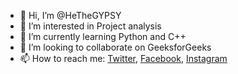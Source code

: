 - 👋 Hi, I’m @HeTheGYPSY
- 👀 I’m interested in Project analysis
- 🌱 I’m currently learning Python and C++
- 💞️ I’m looking to collaborate on GeeksforGeeks
- 📫 How to reach me: <a href="https://twitter.com/VernonHezron">Twitter</a>, <a href="https://web.facebook.com/vernon.gypsy">Facebook</a>, <a href="https://www.instagram.com/vernon.hezron/">Instagram</a>

<!---
HeTheGYPSY/HeTheGYPSY is a ✨ special ✨ repository because its `README.md` (this file) appears on your GitHub profile.
You can click the Preview link to take a look at your changes.
--->

